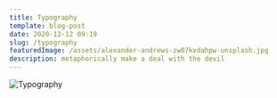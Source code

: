 ```yaml
---
title: Typography
template: blog-post
date: 2020-12-12 09:19
slug: /typography
featuredImage: /assets/alexander-andrews-zw07kvdahpw-unsplash.jpg
description: metaphorically make a deal with the devil
---
```

![Typography](/assets/gap-nhau.png "Gap Duoc Nhau Rat Kho")
